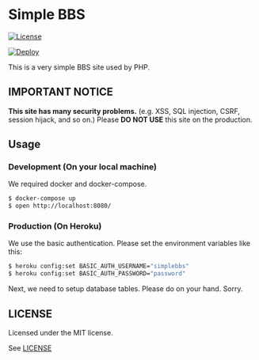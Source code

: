 # Simple BBS
[![License](http://img.shields.io/badge/license-MIT-blue.svg?style=flat-square)](./LICENSE)

[![Deploy](https://www.herokucdn.com/deploy/button.png)](https://heroku.com/deploy)

This is a very simple BBS site used by PHP.

## IMPORTANT NOTICE
**This site has many security problems.** (e.g. XSS, SQL injection, CSRF, session hijack, and so on.)
Please **DO NOT USE** this site on the production.

## Usage
### Development (On your local machine)
We required docker and docker-compose.

``` bash
$ docker-compose up
$ open http://localhost:8080/
```

### Production (On Heroku)
We use the basic authentication. Please set the environment variables like this:

```bash
$ heroku config:set BASIC_AUTH_USERNAME="simplebbs"
$ heroku config:set BASIC_AUTH_PASSWORD="password"
```

Next, we need to setup database tables. Please do on your hand. Sorry.

## LICENSE
Licensed under the MIT license.

See [LICENSE](./LICENSE)

